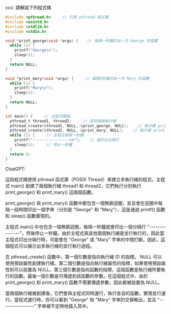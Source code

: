 ccc: 請解說下列程式碼

```c
#include <pthread.h>     // 引用 pthread 函式庫
#include <unistd.h>
#include <stdlib.h>
#include <stdio.h> 

void *print_george(void *argu) {    // 每隔一秒鐘印出一次 George 的函數
  while (1) {    
    printf("George\n");    
    sleep(1);    
  }    
  return NULL;    
}    

void *print_mary(void *argu) {     // 每隔2秒鐘印出一次 Mary 的函數
  while (1) {    
    printf("Mary\n");    
    sleep(2);    
  }    
  return NULL;    
}    

int main() {     // 主程式開始
  pthread_t thread1, thread2;     // 宣告兩個執行緒
  pthread_create(&thread1, NULL, &print_george, NULL);    // 執行緒 print_george
  pthread_create(&thread2, NULL, &print_mary, NULL);    // 執行緒 print_mary
  while (1) {     // 主程式每隔一秒鐘
    printf("----------------\n");    // 就印出分隔行
    sleep(1);     // 停止一秒鐘
  }    
  return 0;    
}

```

ChatGPT:

這段程式碼使用 pthread 函式庫（POSIX Thread）來建立多執行緒的程式。主程式 main() 創建了兩個執行緒 thread1 和 thread2，它們執行分別執行 print_george() 和 print_mary() 這兩個函數。

print_george() 與 print_mary() 函數中都包含一個無窮迴圈，並且會在迴圈中每隔一段時間印出一個字串（分別是 "George" 和 "Mary"），這是通過 printf() 函數和 sleep() 函數實現的。

主程式 main() 中也包含一個無窮迴圈，每隔一秒鐘就會印出一個分隔行 "---------------"，然後停止一秒鐘。由於主程式與其他兩個執行緒是並行執行的，因此當主程式印出分隔行時，可能會在 "George" 或 "Mary" 字串的中間打斷。因此，這個程式可以展示出多執行緒的並行執行過程。

在 pthread_create() 函數中，第一個引數是指向執行緒 ID 的指標。 NULL 可以使用預設屬性創建執行緒。第二個引數是指向執行緒屬性的指標，如果使用預設屬性則可以設置為 NULL。第三個引數是指向函數的指標，這個函數是執行緒所要執行的函數。最後一個引數是可傳遞到該函數的參數。在這個程式中，由於 print_george() 和 print_mary() 函數不需要傳遞參數，因此都被設置為 NULL。

當兩個執行緒被創建後，它們會與主程式同時運行，執行各自的函數，實現並行運行。當程式運行時，你可以看到 "George" 和 "Mary" 字串的交替輸出，並且 "----------------" 字串被不定時地插入其中。

